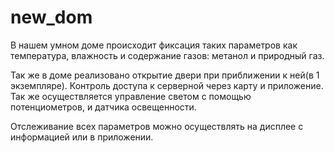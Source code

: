 # new_dom
В нашем умном доме происходит фиксация таких параметров как температура, влажность и содержание газов: метанол и природный газ.

Так же в доме реализовано открытие двери при приближении к ней(в 1 экземпляре).
Контроль доступа к серверной через карту и приложение.
Так же осуществляется управление светом с помощью потенциометров, и датчика освещенности.

Отслеживание всех параметров можно осуществлять на дисплее с информацией или в приложении.
